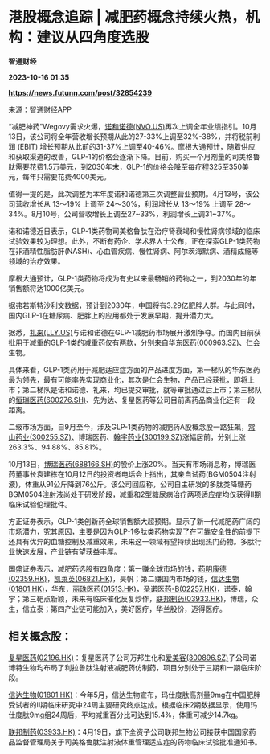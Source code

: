 # 港股概念追踪 | 减肥药概念持续火热，机构：建议从四角度选股
**智通财经**

**2023-10-16 01:35**

**https://news.futunn.com/post/32854239**

来源：智通财经APP

“减肥神药”Wegovy需求火爆，[诺和诺德(NVO.US)](https://www.futunn.com/quote/stock?m=us&code=NVO)再次上调全年业绩指引。10月13日，该公司将全年营收增长预期从此的27-33%上调至32%-38%，并将税前利润 (EBIT) 增长预期从此前的31-37%上调至40-46%。摩根大通预计，随着供应和获取渠道的改善，GLP-1的价格会逐渐下降。目前，购买一个月剂量的司美格鲁肽需要花费1.5万美元，到2030年末，GLP-1的价格会降至每疗程325至350美元，每年只需要花费4000美元。

值得一提的是，此次调整为本年度诺和诺德第三次调整营业预期。4月13号，该公司营收增长从 13～19% 上调至 24～30%，利润增长从 13～19% 上调至 28～34%。8月10号，公司营收增长上调至27~33%，利润增长上调31~37%。

诺和诺德近日表示，GLP-1类药物司美格鲁肽在治疗肾衰竭和慢性肾病领域的临床试验效果较为理想。此外，不断有药企、学术界人士公布，正在探索GLP-1类药物在非酒精性脂肪肝(NASH)、心血管疾病、慢性肾病、阿尔茨海默病、酒精成瘾等领域的治疗效果。

摩根大通预计，GLP-1类药物将成为有史以来最畅销的药物之一，到2030年的年销售额将达1000亿美元。

据弗若斯特沙利文数据，预计到2030年，中国将有3.29亿肥胖人群。与此同时，国内GLP-1在糖尿病、肥胖上的应用都处于发展早期，提升潜力大。

据悉，[礼来(LLY.US)](https://www.futunn.com/quote/stock?m=us&code=LLY)与诺和诺德在GLP-1减肥药市场展开激烈争夺。而国内目前获批用于减重的GLP-1类的减重药仅有两款，分别来自[华东医药(000963.SZ)](https://www.futunn.com/quote/stock?m=sz&code=000963)、仁会生物。

具体来看，GLP-1类药用于减肥适应症方面的产品进度方面，第一梯队的华东医药最为领先，最有可能率先实现商业化，其次是仁会生物，产品已经获批，即将上市；第二梯队是诺和诺德、礼来，均已提交审批，就等审批通过后上市；第三梯队的[恒瑞医药(600276.SH)](https://www.futunn.com/quote/stock?m=sh&code=600276)、先为达、复星医药等公司目前离药品商业化还有一段距离。

二级市场方面，自9月至今，涉及GLP-1类药物的减肥药A股概念股一路狂飙，[常山药业(300255.SZ)](https://www.futunn.com/quote/stock?m=sz&code=300255)、博瑞医药、[翰宇药业(300199.SZ)](https://www.futunn.com/quote/stock?m=sz&code=300199)涨幅居前，分别上涨263.3%、94.88%、85.81%。

10月13日，[博瑞医药(688166.SH)](https://www.futunn.com/quote/stock?m=sh&code=688166)的股价上涨20%。当天有市场消息称，博瑞医药董事长袁建栋在10月12日的投资者电话会上指出，其亲自试药(BGM0504注射液)，体重从91公斤降到76公斤。该公司回应称，公司自主研发的多肽类降糖药BGM0504注射液尚处于研发阶段，减重和2型糖尿病治疗两项适应症均仅获得Ⅱ期临床试验伦理批件。

方正证券表示，GLP-1类创新药全球销售额大超预期。显示了新一代减肥药广阔的市场潜力，究其原因，主要是因为GLP-1多肽类药物实现了在可靠安全性的前提下还具有优异的血糖控制及减重效果，未来这一领域有望持续出现热门药物。多肽行业快速发展，产业链有望获益丰厚。

国盛证券表示，减肥药选股有四角度：第一赚全球市场的钱，[药明康德(02359.HK)](https://www.futunn.com/quote/stock?m=hk&code=02359)，[凯莱英(06821.HK)](https://www.futunn.com/quote/stock?m=hk&code=06821)，昊帆；第二赚国内市场的钱，[信达生物(01801.HK)](https://www.futunn.com/quote/stock?m=hk&code=01801)，华东，[丽珠医药(01513.HK)](https://www.futunn.com/quote/stock?m=hk&code=01513)，[圣诺医药-B(02257.HK)](https://www.futunn.com/quote/stock?m=hk&code=02257)，诺泰，翰宇；第三靶点新颖，未来有临床催化反复炒作，[联邦制药(03933.HK)](https://www.futunn.com/quote/stock?m=hk&code=03933)，博瑞，众生，信立泰；第四产业链可能加入，美好医疗，华兰股份，迈得医疗。

相关概念股：
------

[复星医药(02196.HK)](https://www.futunn.com/quote/stock?m=hk&code=02196)：复星医药子公司万邦生化和[爱美客(300896.SZ)](https://www.futunn.com/quote/stock?m=sz&code=300896)子公司诺博特生物均布局了利拉鲁肽注射液减肥药仿制药，项目分别处于三期和一期临床阶段。

[信达生物(01801.HK)](https://www.futunn.com/quote/stock?m=hk&code=01801)：今年5月，信达生物宣布，玛仕度肽高剂量9mg在中国肥胖受试者的II期临床研究中24周主要研究终点达成。根据临床2期数据显示，使用玛仕度肽9mg组24周后，平均减重百分比可达到15.4%，体重可减少14.7kg。

[联邦制药(03933.HK)](https://www.futunn.com/quote/stock?m=hk&code=03933)：4月19日，旗下全资子公司联邦生物公司接获中国国家药品监督管理局关于司美格鲁肽注射液体重管理适应症的药物临床试验批准通知书。